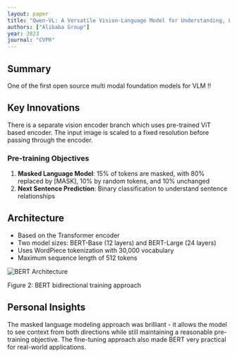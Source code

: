 ```yaml
---
layout: paper
title: "Qwen-VL: A Versatile Vision-Language Model for Understanding, Localization, Text Reading, and Beyond"
authors: ["Alibaba Group"]
year: 2023
journal: "CVPR"
---
```


## Summary

One of the first open source multi modal foundation models for VLM !!

## Key Innovations

There is a separate vision encoder branch which uses pre-trained ViT based encoder. The input image is scaled to a fixed resolution before passing through the encoder. 

### Pre-training Objectives

1. **Masked Language Model**: 15% of tokens are masked, with 80% replaced by [MASK], 10% by random tokens, and 10% unchanged
2. **Next Sentence Prediction**: Binary classification to understand sentence relationships

## Architecture

- Based on the Transformer encoder
- Two model sizes: BERT-Base (12 layers) and BERT-Large (24 layers)
- Uses WordPiece tokenization with 30,000 vocabulary
- Maximum sequence length of 512 tokens

<div class="image-container">
  <img src="{{ '/assets/images/bert/bert-architecture.png' | relative_url }}" 
       alt="BERT Architecture" 
       class="paper-image">
  <p class="image-caption">Figure 2: BERT bidirectional training approach</p>
</div>

## Personal Insights

The masked language modeling approach was brilliant - it allows the model to see context from both directions while still maintaining a reasonable pre-training objective. The fine-tuning approach also made BERT very practical for real-world applications. 